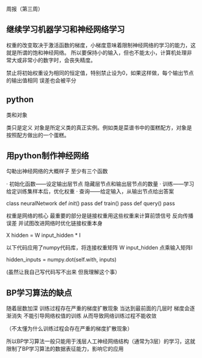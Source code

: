 周报（第三周）




##  继续学习机器学习和神经网络学习

  

   权重的改变取决于激活函数的梯度，小梯度意味着限制神经网络的学习的能力，这就是所谓的饱和神经网络。
   所以要保持小的输入，但也不能太小，计算机处理非常大或非常小的数字时，会丧失精度。

  禁止将初始权重设为相同的恒定值，特别禁止设为0，如果这样做，每个输出节点的输出值相同 误差也会被平分




  ##  python


  类和对象
  

类只是定义 对象是所定义类的真正实例。例如类是菜谱书中的蛋糕配方，对象是按照配方做出的一个蛋糕。





 ##  用python制作神经网络



 勾勒出神经网络的大概样子  至少有三个函数

· 初始化函数——设定输出层节点 隐藏层节点和输出层节点的数量
· 训练——学习给定训练集样本后，优化权重
· 查询——给定输入，从输出节点给出答案


class neuralNetwork
   def _init_()
        pass
   def train()
        pass
   def query()
        pass


 权重是网络的核心 最重要的部分是链接权重用这些权重来计算前馈信号 反向传播误差 并试图改进网络时优化链接权重本身



X hidden = W input_hidden * I

 以下代码应用了numpy代码库，将连接权重矩阵 W input_hidden 点乘输入矩阵I

hidden_inputs = numpy.dot(self.with, inputs)

  (虽然让我自己写代码写不出来 但我理解这个事）





 ##  BP学习算法的缺点



  随着层数加深 训练过程存在严重的梯度扩散现象 当达到最前面的几层时 梯度会逐渐消失 不能引导网络权值的训练 从而导致网络训练过程不能收敛

 （不太懂为什么训练过程会存在严重的梯度扩散现象）

 所以BP学习算法一般只能用于浅层人工神经网络结构（通常为3层）的学习，这就限制了BP学习算法的数据表征能力，影响它的应用

